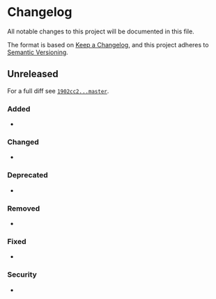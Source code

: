 # Changelog

All notable changes to this project will be documented in this file.

The format is based on [Keep a Changelog](https://keepachangelog.com/en/1.0.0/), and this project adheres to [Semantic Versioning](https://semver.org/spec/v2.0.0.html).

## Unreleased

For a full diff see [`1902cc2...master`](https://github.com/localheinz/repository/compare/1902cc2...master).

### Added

*

### Changed

*

### Deprecated

*

### Removed

*

### Fixed

*

### Security

*

